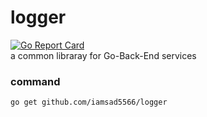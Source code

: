 # logger
[![Go Report Card](https://goreportcard.com/badge/github.com/iamsad5566/logger)](https://goreportcard.com/report/github.com/iamsad5566/logger)   
a common libraray for Go-Back-End services

### command  
```
go get github.com/iamsad5566/logger
```
